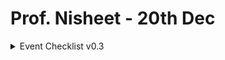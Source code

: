 # Prof. Nisheet - 20th Dec

<details>

<summary>Event Checklist v0.3</summary>

### Pre-Event Check

#### Session Logistics

* [ ] Venue is decided, open & has someone to assist with security and logistics
* [ ] F\&B is planned for
* [ ] All the equipment checks
* [ ] Seating arrangement
* [ ] Recording & Photography owners are defined

#### Pre-Event Comms

* [ ] Every event to have WhatsApp and numbers collected
* [ ] Have very clear owners. Very clear roles at a job description level. Who will order etc.

### During Event Checklist

**30-60 mins before the event starts**

* [ ] Always leave time to people to talk to each other. A mixer.
* [ ] Ensure you have the essentials of food, coffee, water, glasses, ready before the event kicks-off.
* [ ] Ensure the AC/fan/lighting is working as expected in the room.
* [ ] Ensure the speaker and display connections are setup and working fine.
* [ ] Ensure that the note-taking and recording including mics are testing and working fine.
* [ ] Reach out to the speaker and guests and check who all is unable to make it.

#### Facilitation/Moderation - this is end-to-end facilitation -

* [ ] Who greets when people come in - <mark style="color:orange;">**HARSHA**</mark>
* [ ] LUMA Check-in everyone coming in for CRM - <mark style="color:orange;">**HARSHA**</mark>
* [ ] Who ends the session and next steps etc.

### Post-Event

* [ ] Write down names of every person that attended in the CMS. Were they active. What is the NPS, etc.
* [ ] Call each of them.  Do they want to present, invite people. Have them feel ownership.
* [ ] Asif to add to CRM through Make Automation.

#### Post-Event Comms

* [ ] Clear Call to Action in Survey, add you to our newsletter, cross pollinating, talk about volunteer call list or OCC etc.
* [ ] Vote on next event interests/questions.
* [ ] Send the form right away. Schedule an email and keep right after with goodies
* [ ] Survey: What did you gain out of this?

</details>
